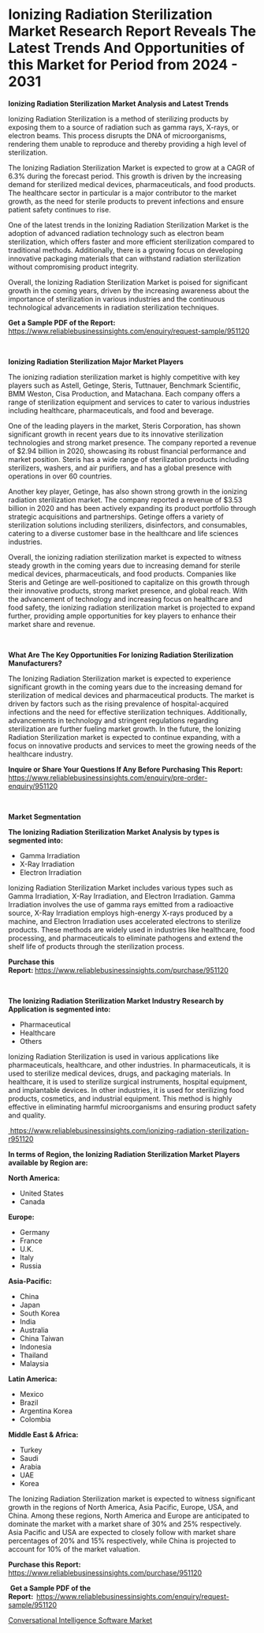 <p><h1>Ionizing Radiation Sterilization Market Research Report Reveals The Latest Trends And Opportunities of this Market for Period from 2024 - 2031</h1></p><p><strong>Ionizing Radiation Sterilization Market Analysis and Latest Trends</strong></p>
<p><p>Ionizing Radiation Sterilization is a method of sterilizing products by exposing them to a source of radiation such as gamma rays, X-rays, or electron beams. This process disrupts the DNA of microorganisms, rendering them unable to reproduce and thereby providing a high level of sterilization.</p><p>The Ionizing Radiation Sterilization Market is expected to grow at a CAGR of 6.3% during the forecast period. This growth is driven by the increasing demand for sterilized medical devices, pharmaceuticals, and food products. The healthcare sector in particular is a major contributor to the market growth, as the need for sterile products to prevent infections and ensure patient safety continues to rise.</p><p>One of the latest trends in the Ionizing Radiation Sterilization Market is the adoption of advanced radiation technology such as electron beam sterilization, which offers faster and more efficient sterilization compared to traditional methods. Additionally, there is a growing focus on developing innovative packaging materials that can withstand radiation sterilization without compromising product integrity.</p><p>Overall, the Ionizing Radiation Sterilization Market is poised for significant growth in the coming years, driven by the increasing awareness about the importance of sterilization in various industries and the continuous technological advancements in radiation sterilization techniques.</p></p>
<p><strong>Get a Sample PDF of the Report:&nbsp;</strong> <a href="https://www.reliablebusinessinsights.com/enquiry/request-sample/951120">https://www.reliablebusinessinsights.com/enquiry/request-sample/951120</a></p>
<p>&nbsp;</p>
<p><strong>Ionizing Radiation Sterilization Major Market Players</strong></p>
<p><p>The ionizing radiation sterilization market is highly competitive with key players such as Astell, Getinge, Steris, Tuttnauer, Benchmark Scientific, BMM Weston, Cisa Production, and Matachana. Each company offers a range of sterilization equipment and services to cater to various industries including healthcare, pharmaceuticals, and food and beverage.</p><p>One of the leading players in the market, Steris Corporation, has shown significant growth in recent years due to its innovative sterilization technologies and strong market presence. The company reported a revenue of $2.94 billion in 2020, showcasing its robust financial performance and market position. Steris has a wide range of sterilization products including sterilizers, washers, and air purifiers, and has a global presence with operations in over 60 countries.</p><p>Another key player, Getinge, has also shown strong growth in the ionizing radiation sterilization market. The company reported a revenue of $3.53 billion in 2020 and has been actively expanding its product portfolio through strategic acquisitions and partnerships. Getinge offers a variety of sterilization solutions including sterilizers, disinfectors, and consumables, catering to a diverse customer base in the healthcare and life sciences industries.</p><p>Overall, the ionizing radiation sterilization market is expected to witness steady growth in the coming years due to increasing demand for sterile medical devices, pharmaceuticals, and food products. Companies like Steris and Getinge are well-positioned to capitalize on this growth through their innovative products, strong market presence, and global reach. With the advancement of technology and increasing focus on healthcare and food safety, the ionizing radiation sterilization market is projected to expand further, providing ample opportunities for key players to enhance their market share and revenue.</p></p>
<p>&nbsp;</p>
<p><strong>What Are The Key Opportunities For Ionizing Radiation Sterilization Manufacturers?</strong></p>
<p><p>The Ionizing Radiation Sterilization market is expected to experience significant growth in the coming years due to the increasing demand for sterilization of medical devices and pharmaceutical products. The market is driven by factors such as the rising prevalence of hospital-acquired infections and the need for effective sterilization techniques. Additionally, advancements in technology and stringent regulations regarding sterilization are further fueling market growth. In the future, the Ionizing Radiation Sterilization market is expected to continue expanding, with a focus on innovative products and services to meet the growing needs of the healthcare industry.</p></p>
<p><strong>Inquire or Share Your Questions If Any Before Purchasing This Report:</strong> <a href="https://www.reliablebusinessinsights.com/enquiry/pre-order-enquiry/951120">https://www.reliablebusinessinsights.com/enquiry/pre-order-enquiry/951120</a></p>
<p>&nbsp;</p>
<p><strong>Market Segmentation</strong></p>
<p><strong>The Ionizing Radiation Sterilization Market Analysis by types is segmented into:</strong></p>
<p><ul><li>Gamma Irradiation</li><li>X-Ray Irradiation</li><li>Electron Irradiation</li></ul></p>
<p><p>Ionizing Radiation Sterilization Market includes various types such as Gamma Irradiation, X-Ray Irradiation, and Electron Irradiation. Gamma Irradiation involves the use of gamma rays emitted from a radioactive source, X-Ray Irradiation employs high-energy X-rays produced by a machine, and Electron Irradiation uses accelerated electrons to sterilize products. These methods are widely used in industries like healthcare, food processing, and pharmaceuticals to eliminate pathogens and extend the shelf life of products through the sterilization process.</p></p>
<p><strong>Purchase this Report:&nbsp;</strong><a href="https://www.reliablebusinessinsights.com/purchase/951120">https://www.reliablebusinessinsights.com/purchase/951120</a></p>
<p>&nbsp;</p>
<p><strong>The Ionizing Radiation Sterilization Market Industry Research by Application is segmented into:</strong></p>
<p><ul><li>Pharmaceutical</li><li>Healthcare</li><li>Others</li></ul></p>
<p><p>Ionizing Radiation Sterilization is used in various applications like pharmaceuticals, healthcare, and other industries. In pharmaceuticals, it is used to sterilize medical devices, drugs, and packaging materials. In healthcare, it is used to sterilize surgical instruments, hospital equipment, and implantable devices. In other industries, it is used for sterilizing food products, cosmetics, and industrial equipment. This method is highly effective in eliminating harmful microorganisms and ensuring product safety and quality.</p></p>
<p><a href="https://www.reliablebusinessinsights.com/ionizing-radiation-sterilization-r951120">&nbsp;https://www.reliablebusinessinsights.com/ionizing-radiation-sterilization-r951120</a></p>
<p><strong>In terms of Region, the Ionizing Radiation Sterilization Market Players available by Region are:</strong></p>
<p>
    <p> <strong> North America: </strong>
        <ul>
            <li>United States</li>
            <li>Canada</li>
        </ul>
        </p> 
    <p> <strong> Europe: </strong>
        <ul>
            <li>Germany</li>
            <li>France</li>
            <li>U.K.</li>
            <li>Italy</li>
            <li>Russia</li>
        </ul>
        </p> 
    <p> <strong> Asia-Pacific: </strong>
        <ul>
            <li>China</li>
            <li>Japan</li>
            <li>South Korea</li>
            <li>India</li>
            <li>Australia</li>
            <li>China Taiwan</li>
            <li>Indonesia</li>
            <li>Thailand</li>
            <li>Malaysia</li>
        </ul>
        </p> 
    <p> <strong> Latin America: </strong>
        <ul>
            <li>Mexico</li>
            <li>Brazil</li>
            <li>Argentina Korea</li>
            <li>Colombia</li>
        </ul>
        </p> 
    <p> <strong> Middle East & Africa: </strong>
        <ul>
            <li>Turkey</li>
            <li>Saudi</li>
            <li>Arabia</li>
            <li>UAE</li>
            <li>Korea</li>
        </ul>
    </p>
    </p>
<p><p>The Ionizing Radiation Sterilization market is expected to witness significant growth in the regions of North America, Asia Pacific, Europe, USA, and China. Among these regions, North America and Europe are anticipated to dominate the market with a market share of 30% and 25% respectively. Asia Pacific and USA are expected to closely follow with market share percentages of 20% and 15% respectively, while China is projected to account for 10% of the market valuation.</p></p>
<p><strong>Purchase this Report: </strong><a href="https://www.reliablebusinessinsights.com/purchase/951120">https://www.reliablebusinessinsights.com/purchase/951120</a></p>
<p>&nbsp;<strong>Get a Sample PDF of the Report:&nbsp;&nbsp;</strong><a href="https://www.reliablebusinessinsights.com/enquiry/request-sample/951120">https://www.reliablebusinessinsights.com/enquiry/request-sample/951120</a></p>
<p><strong></strong></p>
<p><p><a href="https://github.com/khlifeservices/Market-Research-Report-List-1/blob/main/conversational-intelligence-software-market.md">Conversational Intelligence Software Market</a></p></p>